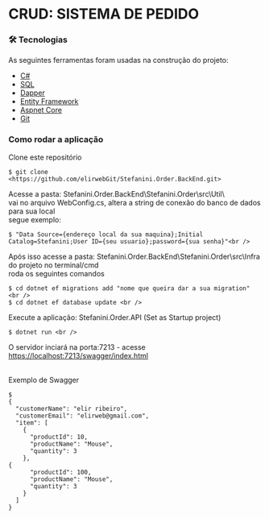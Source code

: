 # CRUD: SISTEMA DE PEDIDO

### 🛠 Tecnologias

As seguintes ferramentas foram usadas na construção do projeto:

- [C#](<https://dotnet.microsoft.com/pt-br/languages/csharp>)
- [SQL](<https://www.microsoft.com/pt-br/sql-server/sql-server-downloads>)
- [Dapper](<https://www.learndapper.com/>)
- [Entity Framework](<https://www.entityframeworktutorial.net/entityframework6/what-is-entityframework.aspx>)
- [Aspnet Core](<https://dotnet.microsoft.com/pt-br/apps/aspnet>)
- [Git](<https://docs.github.com/pt/contributing/writing-for-github-docs/versioning-documentation>)

### Como rodar a aplicação
 Clone este repositório
```
$ git clone <https://github.com/elirwebGit/Stefanini.Order.BackEnd.git>
```
Acesse a pasta: Stefanini.Order.BackEnd\Stefanini.Order\src\Util\ <br />
vai no arquivo WebConfig.cs, altera a string de conexão do banco de dados para sua local <br />
segue exemplo: <br />

```
$ "Data Source={endereço local da sua maquina};Initial Catalog=Stefanini;User ID={seu usuario};password={sua senha}"<br />
```
Após isso acesse a pasta: Stefanini.Order.BackEnd\Stefanini.Order\src\Infra do projeto no terminal/cmd <br />
roda os seguintes comandos <br />
```
$ cd dotnet ef migrations add "nome que queira dar a sua migration" <br />
$ cd dotnet ef database update <br />
```

Execute a aplicação: Stefanini.Order.API (Set as Startup project) <br />
```
$ dotnet run <br />
```

O servidor inciará na porta:7213 - acesse <https://localhost:7213/swagger/index.html>

<br />
Exemplo de Swagger

```
$
{
  "customerName": "elir ribeiro",
  "customerEmail": "elirweb@gmail.com",
  "item": [
    {
      "productId": 10,
      "productName": "Mouse",
      "quantity": 3
    },
{
      "productId": 100,
      "productName": "Mouse",
      "quantity": 3
    }
  ]
}
```